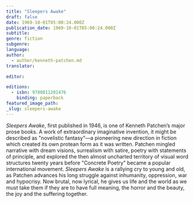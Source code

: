 ```yaml
---
title: "Sleepers Awake"
draft: false
date: 1969-10-01T05:00:24.000Z
publication_date: 1969-10-01T05:00:24.000Z
subtitle:
genre: fiction
subgenre:
language:
author:
  - author/kenneth-patchen.md
translator:

editor:

editions:
  - isbn: 9780811201476
    binding: paperback
featured_image_path:
_slug: sleepers-awake
---
```


_Sleepers Awake_, first published in 1946, is one of Kenneth Patchen’s major prose books. A work of extraordinary imaginative invention, it might be described as "novelistic fantasy"––a pioneering new direction in fiction which created its own protean form as it was written. Patchen mingled narrative with dream visions, surrealism with satire, poetry with statements of principle, and explored the then almost uncharted territory of visual word structures twenty years before "Concrete Poetry" became a popular international movement. _Sleepers Awake_ is a rallying cry to young and old, as Patchen advances his long struggle against inhumanity, oppression, war and hypocrisy. Now brutal, now lyrical, he gives us life and the world as we must take them if they are to have full meaning, the horror and the beauty, the joy and the suffering together.

